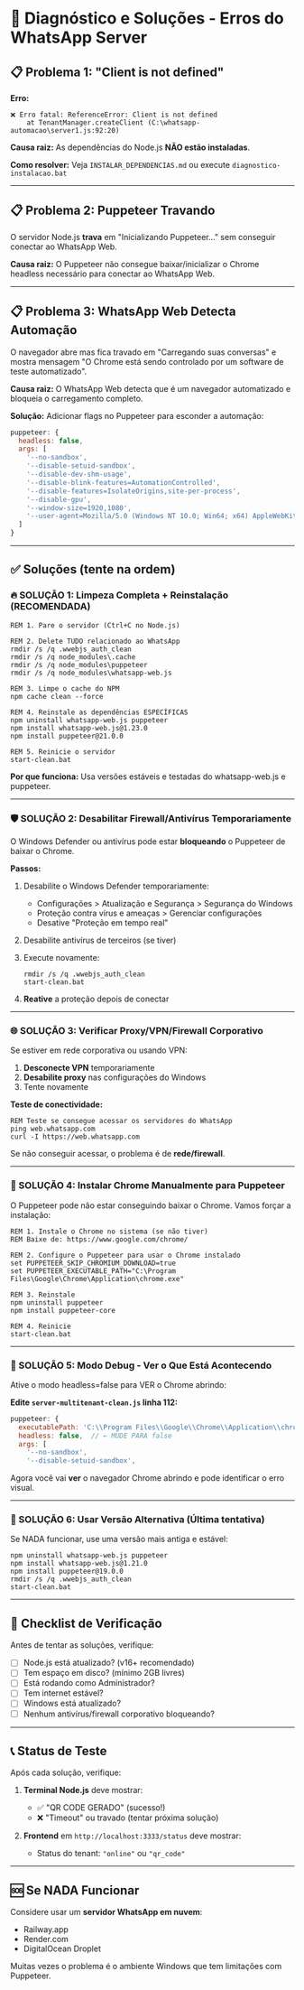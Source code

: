# 🔧 Diagnóstico e Soluções - Erros do WhatsApp Server

## 📋 Problema 1: "Client is not defined"

**Erro:**
```
❌ Erro fatal: ReferenceError: Client is not defined
    at TenantManager.createClient (C:\whatsapp-automacao\server1.js:92:20)
```

**Causa raiz:** As dependências do Node.js **NÃO estão instaladas**.

**Como resolver:** Veja `INSTALAR_DEPENDENCIAS.md` ou execute `diagnostico-instalacao.bat`

---

## 📋 Problema 2: Puppeteer Travando

O servidor Node.js **trava** em "Inicializando Puppeteer..." sem conseguir conectar ao WhatsApp Web.

**Causa raiz:** O Puppeteer não consegue baixar/inicializar o Chrome headless necessário para conectar ao WhatsApp Web.

---

## 📋 Problema 3: WhatsApp Web Detecta Automação

O navegador abre mas fica travado em "Carregando suas conversas" e mostra mensagem "O Chrome está sendo controlado por um software de teste automatizado".

**Causa raiz:** O WhatsApp Web detecta que é um navegador automatizado e bloqueia o carregamento completo.

**Solução:** Adicionar flags no Puppeteer para esconder a automação:

```javascript
puppeteer: {
  headless: false,
  args: [
    '--no-sandbox',
    '--disable-setuid-sandbox',
    '--disable-dev-shm-usage',
    '--disable-blink-features=AutomationControlled',
    '--disable-features=IsolateOrigins,site-per-process',
    '--disable-gpu',
    '--window-size=1920,1080',
    '--user-agent=Mozilla/5.0 (Windows NT 10.0; Win64; x64) AppleWebKit/537.36 (KHTML, like Gecko) Chrome/120.0.0.0 Safari/537.36'
  ]
}
```

---

## ✅ Soluções (tente na ordem)

### 🔥 SOLUÇÃO 1: Limpeza Completa + Reinstalação (RECOMENDADA)

```batch
REM 1. Pare o servidor (Ctrl+C no Node.js)

REM 2. Delete TUDO relacionado ao WhatsApp
rmdir /s /q .wwebjs_auth_clean
rmdir /s /q node_modules\.cache
rmdir /s /q node_modules\puppeteer
rmdir /s /q node_modules\whatsapp-web.js

REM 3. Limpe o cache do NPM
npm cache clean --force

REM 4. Reinstale as dependências ESPECÍFICAS
npm uninstall whatsapp-web.js puppeteer
npm install whatsapp-web.js@1.23.0
npm install puppeteer@21.0.0

REM 5. Reinicie o servidor
start-clean.bat
```

**Por que funciona:** Usa versões estáveis e testadas do whatsapp-web.js e puppeteer.

---

### 🛡️ SOLUÇÃO 2: Desabilitar Firewall/Antivírus Temporariamente

O Windows Defender ou antivírus pode estar **bloqueando** o Puppeteer de baixar o Chrome.

**Passos:**
1. Desabilite o Windows Defender temporariamente:
   - Configurações > Atualização e Segurança > Segurança do Windows
   - Proteção contra vírus e ameaças > Gerenciar configurações
   - Desative "Proteção em tempo real"

2. Desabilite antivírus de terceiros (se tiver)

3. Execute novamente:
   ```batch
   rmdir /s /q .wwebjs_auth_clean
   start-clean.bat
   ```

4. **Reative** a proteção depois de conectar

---

### 🌐 SOLUÇÃO 3: Verificar Proxy/VPN/Firewall Corporativo

Se estiver em rede corporativa ou usando VPN:

1. **Desconecte VPN** temporariamente
2. **Desabilite proxy** nas configurações do Windows
3. Tente novamente

**Teste de conectividade:**
```batch
REM Teste se consegue acessar os servidores do WhatsApp
ping web.whatsapp.com
curl -I https://web.whatsapp.com
```

Se não conseguir acessar, o problema é de **rede/firewall**.

---

### 🔧 SOLUÇÃO 4: Instalar Chrome Manualmente para Puppeteer

O Puppeteer pode não estar conseguindo baixar o Chrome. Vamos forçar a instalação:

```batch
REM 1. Instale o Chrome no sistema (se não tiver)
REM Baixe de: https://www.google.com/chrome/

REM 2. Configure o Puppeteer para usar o Chrome instalado
set PUPPETEER_SKIP_CHROMIUM_DOWNLOAD=true
set PUPPETEER_EXECUTABLE_PATH="C:\Program Files\Google\Chrome\Application\chrome.exe"

REM 3. Reinstale
npm uninstall puppeteer
npm install puppeteer-core

REM 4. Reinicie
start-clean.bat
```

---

### 🐛 SOLUÇÃO 5: Modo Debug - Ver o Que Está Acontecendo

Ative o modo headless=false para VER o Chrome abrindo:

**Edite `server-multitenant-clean.js` linha 112:**

```javascript
puppeteer: {
  executablePath: 'C:\\Program Files\\Google\\Chrome\\Application\\chrome.exe',
  headless: false,  // ← MUDE PARA false
  args: [
    '--no-sandbox',
    '--disable-setuid-sandbox',
```

Agora você vai **ver** o navegador Chrome abrindo e pode identificar o erro visual.

---

### 🔄 SOLUÇÃO 6: Usar Versão Alternativa (Última tentativa)

Se NADA funcionar, use uma versão mais antiga e estável:

```batch
npm uninstall whatsapp-web.js puppeteer
npm install whatsapp-web.js@1.21.0
npm install puppeteer@19.0.0
rmdir /s /q .wwebjs_auth_clean
start-clean.bat
```

---

## 🎯 Checklist de Verificação

Antes de tentar as soluções, verifique:

- [ ] Node.js está atualizado? (v16+ recomendado)
- [ ] Tem espaço em disco? (mínimo 2GB livres)
- [ ] Está rodando como Administrador?
- [ ] Tem internet estável?
- [ ] Windows está atualizado?
- [ ] Nenhum antivírus/firewall corporativo bloqueando?

---

## 📞 Status de Teste

Após cada solução, verifique:

1. **Terminal Node.js** deve mostrar:
   - ✅ "QR CODE GERADO" (sucesso!)
   - ❌ "Timeout" ou travado (tentar próxima solução)

2. **Frontend** em `http://localhost:3333/status` deve mostrar:
   - Status do tenant: `"online"` ou `"qr_code"`

---

## 🆘 Se NADA Funcionar

Considere usar um **servidor WhatsApp em nuvem**:
- Railway.app
- Render.com
- DigitalOcean Droplet

Muitas vezes o problema é o ambiente Windows que tem limitações com Puppeteer.
